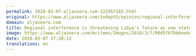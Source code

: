 ```yaml
---
permalink: 2018-03-07-aljazeera.com-222957182.html
original: https://www.aljazeera.com/indepth/opinion/regional-interference-threatening-libya-future-state-180307133334067.html
domain: aljazeera.com
title: Regional interference is threatening Libya's future as one state
image: https://www.aljazeera.com/mritems/Images/2018/3/7/90d5fb7bb6ee4e028d9aa10b3edbbdbc_18.jpg
date: 2018-03-07 17:20:13
translations: en
---
```


